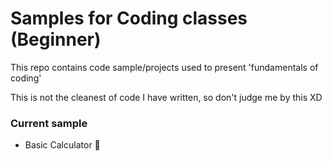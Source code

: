 # Samples for Coding classes (Beginner)

This repo contains code sample/projects used to present 'fundamentals of coding'

This is not the cleanest of code I have written, so don't judge me by this XD

### Current sample

- Basic Calculator 🧮
